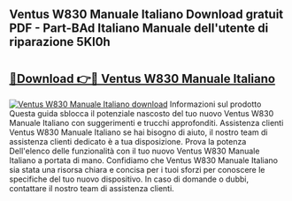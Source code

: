 ## Ventus W830 Manuale Italiano Download gratuit PDF - Part-BAd Italiano Manuale dell'utente di riparazione 5Kl0h

# <h2><a href="http://dfchw8y.blite.top/?on=Ventus+W830+Manuale+Italiano">🔗Download 👉🔴 Ventus W830 Manuale Italiano</a></h2>

[![Ventus W830 Manuale Italiano download](https://i.imgur.com/lujVjoI.png)](http://dfchw8y.blite.top/?on=Ventus+W830+Manuale+Italiano)
Informazioni sul prodotto Questa guida sblocca il potenziale nascosto del tuo nuovo Ventus W830 Manuale Italiano con suggerimenti e trucchi approfonditi. Assistenza clienti Ventus W830 Manuale Italiano se hai bisogno di aiuto, il nostro team di assistenza clienti dedicato è a tua disposizione. Prova la potenza Dell'elenco delle funzionalità con il tuo nuovo Ventus W830 Manuale Italiano a portata di mano. Confidiamo che Ventus W830 Manuale Italiano sia stata una risorsa chiara e concisa per i tuoi sforzi per conoscere le specifiche del tuo nuovo dispositivo. In caso di domande o dubbi, contattare il nostro team di assistenza clienti.
